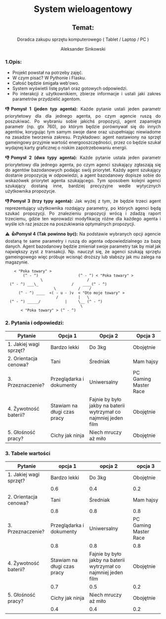 <div align='center'>

# System wieloagentowy

## Temat:
Doradca zakupu sprzętu komputerowego ( Tablet / Laptop / PC )

Aleksander Sinkowski
</div>
<div align="justify">

### 1.Opis:
* Projekt powstał na potrzeby zajęć.
* W czym pisać? W Pythonie i Flasku.
* Całość będzie śmigała web'owo.
* System wyświetli listę pytań oraz gotowych odpowiedzi. 
* Po interakcji z użytkownikiem, zbierze informacje i ustali jaki zakres parametrów przydzielić agentom.

__:-1:Pomysł 1 (jeden typ agenta):__ Każde pytanie ustali jeden parametr priorytetowy dla dla jednego agenta, po czym agencie ruszą do poszukiwać. Po wybraniu sobie jakichś propozycji, agent zapamięta parametr (np. gtx 760), po którym będzie porównywał się do innych agentów, korygując tym samym swoje dane oraz uzupełniając niewiadome na zasadzie tworzenia zakresu. Przykładowo: agent nastawiony na sprzęt gameingowy przyjmie wartość energooszczędności, przez co będzie szukał wydajnej karty graficznej o niskim zapotrzebowaniu energii.

__:-1:Pomysł 2 (dwa typy agenta):__ Każde pytanie ustala jeden parametr priorytetowy dla jednego agenta, po czym agenci szukający zgłaszają się do agentów bazodanowych podając swój priorytet. Każdy agent szukający dostanie propozycję w odpowiedzi, a agent bazodanowy dopisze sobie do wskazówek priorytet agenta szukającego. Tym sposobem kolejni agenci szukający dostaną inne, bardziej precyzyjne wedle wytycznych użytkownika propozycje.

__:-1:Pomysł 3 (trzy typy agenta):__ Jak wyżej z tym, że będzie trzeci agent reprezentujący użytkownika rozdający parametry, po których agenci będą szukać propozycji. Po znalezieniu propozycji wrócą i zdadzą raport trzeciemu, gdzie ten wprowadzi modyfikację różne dla każdego agenta i wyśle ich raz jeszcze na poszukiwania optymalnych propozycji. 

:warning: __:+1:Pomysł 4 (Tak powinno być):__ Na podstawie wybranych opcji agencie dostaną te same parametry i ruszą do agenta odpowiedzialnego za bazę danych. Agent bazodanowy będzie zmieniał swoje parametry tak by miał jak największy zyst z transakcji. Np. nauczył się, że agenci szukają sprzętu gameingowego więc próbuje wcisnąć droższy lub słabszy jak mu zalega na magazynie.

        < "Poka towary" >
            (^ - ^)                  (^ - ^) < "Poka towary" >
                    \                    /
      (^ - ^) ___\_               /    ____(^ - ^)
                          \          /    /
          (^ - ^) ____  <( - u - )v  < "Oto moje towary" >
                           /         |   \
      (^ - ^) _____/           |     \__ (^ - ^)
                                      \                         
           < "Poka towary" > (^ - ^)


### 2. Pytania i odpowiedzi:
| Pytanie | Opcja 1 | Opcja 2 | Opcja 3|
| - | - | - | - |
| 1. Jakiej wagi sprzęt? | Bardzo lekki | Do 3kg | Obojętnie |
| 2. Orientacja cenowa? | Tani | Średniak | Mam hajsy |
| 3. Przeznaczenie? | Przeglądarka i dokumenty | Uniwersalny | PC Gaming Master Race |
| 4. Żywotność baterii? | Stawiam na długi czas pracy | Fajnie by było jakby na baterii wytrzymał co najmniej jeden film | Obojętnie |
| 5. Głośność pracy? | Cichy jak ninja | Niech mruczy aż miło | Obojętnie |

### 3. Tabele wartości
| Pytanie | opcja 1 | opcja 2 | opcja 3 |
| - | - | - | - |
| 1. Jakiej wagi sprzęt? | Bardzo lekki | Do 3kg | Obojętnie |
|  |  0.6 | 0.4 | 0.2 |
| 2. Orientacja cenowa? | Tani | Średniak | Mam hajsy |
|  | 0.8 | 0.8 | 0.8 |
| 3. Przeznaczenie? | Przeglądarka i dokumenty | Uniwersalny | PC Gaming Master Race |
|  | 0.8 | 0.8 | 0.8 |
| 4. Żywotność baterii? | Stawiam na długi czas pracy | Fajnie by było jakby na baterii wytrzymał co najmniej jeden film | Obojętnie |
|  | 0.7 | 0.5 | 0.2 |
| 5. Głośność pracy? | Cichy jak ninja | Niech mruczy aż miło | Obojętnie |
|  | 0.4 | 0.4 | 0.2 |

</div>
